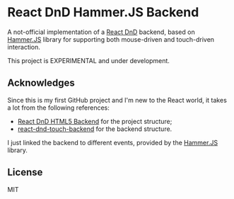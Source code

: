# React DnD Hammer.JS Backend
<!-- [![npm package](https://img.shields.io/npm/v/react-dnd-hammerjs-backend.svg?style=flat-square)](https://www.npmjs.org/package/react-dnd-hammerjs-backend) -->

A not-official implementation of a [React DnD](http://gaearon.github.io/react-dnd/) backend,
based on [Hammer.JS](http://hammerjs.github.io) library for supporting both mouse-driven and touch-driven interaction.  

This project is EXPERIMENTAL and under development.

<!--
## Installation

If you use [npm](http://npmjs.com):

```
npm install --save react-dnd-hammerjs-backend
```

Unfortunately the browser bugs, inconsistencies, and regressions come up from time to time, so please make sure you test your app on the browsers you’re interested in, and report any bugs to us.

-->

## Acknowledges

Since this is my first GitHub project and I'm new to the React world, it takes a lot from the following references:

  - [React DnD HTML5 Backend](https://github.com/gaearon/react-dnd-html5-backend) for the project structure;
  - [react-dnd-touch-backend](https://github.com/yahoo/react-dnd-touch-backend#readme) for the backend structure.

I just linked the backend to different events, provided by the [Hammer.JS](http://hammerjs.github.io) library.

## License

MIT
